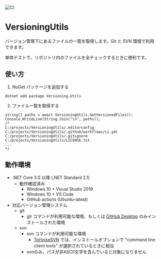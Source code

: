 ﻿
![CI](https://github.com/Rouden/XUnitPattern/workflows/CI/badge.svg)

# VersioningUtils

バージョン管理下にあるファイルの一覧を取得します。Git と SVN 環境で利用できます。

単体テストで、リポジトリ内のファイルを全チェックするときに便利です。

## 使い方
1. NuGet パッケージを追加する
```
dotnet add package Versioning.Utils
```
2. ファイル一覧を取得する
```CSharp
string[] paths = await VersioningUtils.GetVersionedFiles();
Console.WriteLine(String.Join("\n", paths));
/*
C:/projects/VersioningUtils/.editorconfig
C:/projects/VersioningUtils/.github/workflows/ci.yml
C:/projects/VersioningUtils/.gitignore
C:/projects/VersioningUtils/LICENSE.txt
...
*/
```

## 動作環境
* .NET Core 3.0 以降 (.NET Standard 2.1)
    * 動作確認済み
        * Windows 10 + Visual Studio 2019
        * Windows 10 + VS Code
        * GitHub actions (Ubuntu-latest)  
* 対応バージョン管理システム
    * git
        * git コマンドが利用可能な環境、もしくは [GitHub Desktop](https://desktop.github.com/) のみインストールされた環境
    * svn
        * svn コマンドが利用可能な環境
            * [TortoiseSVN](https://tortoisesvn.net/) では、インストールオプションで "command line client tools" が選択されているときに相当
        * svnのみ、パスが非ASCII文字を含んでいると対象になりません
